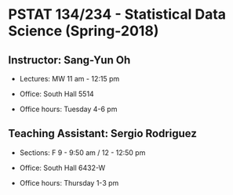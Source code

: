 # PSTAT 134/234 - Statistical Data Science (Spring-2018)

## Instructor: Sang-Yun Oh

- Lectures: MW 11 am - 12:15 pm

- Office: South Hall 5514

- Office hours: Tuesday 4-6 pm


## Teaching Assistant: Sergio Rodriguez 

- Sections: F 9 - 9:50 am / 12 - 12:50 pm

- Office: South Hall 6432-W

- Office hours: Thursday 1-3 pm
